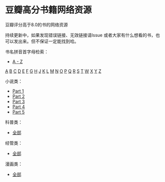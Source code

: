 # 豆瓣高分书籍网络资源
豆瓣评分高于8.0的书的网络资源

持续更新中，如果发现错误链接、无效链接请Issue
或者大家有什么想看的书，也可以发出来。但不保证一定能找到哈。

书名拼音首字母检索：
- [A - Z](./Alphabet.md)

[A](./Alphabet.md#A)
[B](./Alphabet.md#B)
[C](./Alphabet.md#C)
[D](./Alphabet.md#D)
[E](./Alphabet.md#E)
[F](./Alphabet.md#F)
[G](./Alphabet.md#G)
[H](./Alphabet.md#H)
[J](./Alphabet.md#J)
[K](./Alphabet.md#K)
[L](./Alphabet.md#L)
[M](./Alphabet.md#M)
[N](./Alphabet.md#N)
[O](./Alphabet.md#O)
[P](./Alphabet.md#P)
[Q](./Alphabet.md#Q)
[R](./Alphabet.md#R)
[S](./Alphabet.md#S)
[T](./Alphabet.md#T)
[W](./Alphabet.md#W)
[X](./Alphabet.md#X)
[Y](./Alphabet.md#Y)
[Z](./Alphabet.md#Z)



小说类：
- [Part 1](./douban-books-novel-part1.md)
- [Part 2](./douban-books-novel-part2.md)
- [Part 3](./douban-books-novel-part3.md)
- [Part 4](./douban-books-novel-part4.md)
- [Part 5](./douban-books-novel-part5.md)

科普类：
- [全部](./douban-books-science.md)

经管类：
- [全部](./douban-books-economics.md)

漫画类：
- [全部](./douban-books-comics.md)



